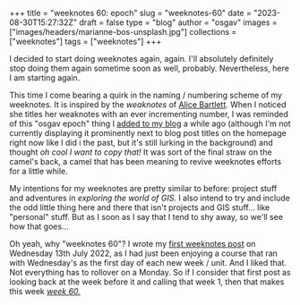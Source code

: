 
+++
title = "weeknotes 60: epoch"
slug = "weeknotes-60"
date = "2023-08-30T15:27:32Z"
draft = false
type = "blog"
author = "osgav"
images = ["images/headers/marianne-bos-unsplash.jpg"]
collections = ["weeknotes"]
tags = ["weeknotes"]
+++

I decided to start doing weeknotes again, again. I'll absolutely definitely stop doing them again sometime soon as well, probably. Nevertheless, here I am starting again.

<!--more-->

This time I come bearing a quirk in the naming / numbering scheme of my weeknotes. It is inspired by the *weaknotes* of [Alice Bartlett](https://alicebartlett.co.uk/). When I noticed she titles her weaknotes with an ever incrementing number, I was reminded of this "osgav epoch" thing I [added to my blog](/lab/hugo-date-operations.html) a while ago (although I'm not currently displaying it prominently next to blog post titles on the homepage right now like I did i the past, but it's still lurking in the background) and thought *oh cool I want to copy that!* It was sort of the final straw on the camel's back, a camel that has been meaning to revive weeknotes efforts for a little while. 

My intentions for my weeknotes are pretty similar to before: project stuff and adventures in *exploring the world of GIS.* I also intend to try and include the odd little thing here and there that isn't projects and GIS stuff... like "personal" stuff. But as I soon as I say that I tend to shy away, so we'll see how that goes...

Oh yeah, why "weeknotes 60"? I wrote my [first weeknotes post](/blog/weeknotes-2022-28.html) on Wednesday 13th July 2022, as I had just been enjoying a course that ran with Wednesday's as the first day of each new week / unit. And I liked that. Not everything has to rollover on a Monday. So if I consider that first post as looking back at the week before it and calling that week 1, then that makes this week *[week 60.](https://www.timeanddate.com/date/durationresult.html?d1=6&m1=7&y1=2022&d2=30&m2=8&y2=2023)*
